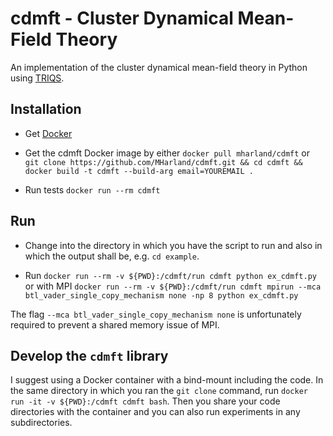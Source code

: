 # cdmft - Cluster Dynamical Mean-Field Theory

An implementation of the cluster dynamical mean-field theory in Python using [TRIQS](https://github.com/TRIQS/triqs).

## Installation

- Get [Docker](https://www.docker.com/)

- Get the cdmft Docker image by either `docker pull mharland/cdmft` or `git clone https://github.com/MHarland/cdmft.git && cd cdmft && docker build -t cdmft --build-arg email=YOUREMAIL .`

- Run tests `docker run --rm cdmft`

## Run

- Change into the directory in which you have the script to run and also in which the output shall be, e.g. `cd example`.

- Run `docker run --rm -v ${PWD}:/cdmft/run cdmft python ex_cdmft.py` or with MPI `docker run --rm -v ${PWD}:/cdmft/run cdmft mpirun --mca btl_vader_single_copy_mechanism none -np 8 python ex_cdmft.py`

The flag `--mca btl_vader_single_copy_mechanism none` is unfortunately required to prevent a shared memory issue of MPI.

## Develop the `cdmft` library

I suggest using a Docker container with a bind-mount including the code. In the same directory in which you ran the `git clone` command, run `docker run -it -v ${PWD}:/cdmft cdmft bash`. Then you share your code directories with the container and you can also run experiments in any subdirectories.
